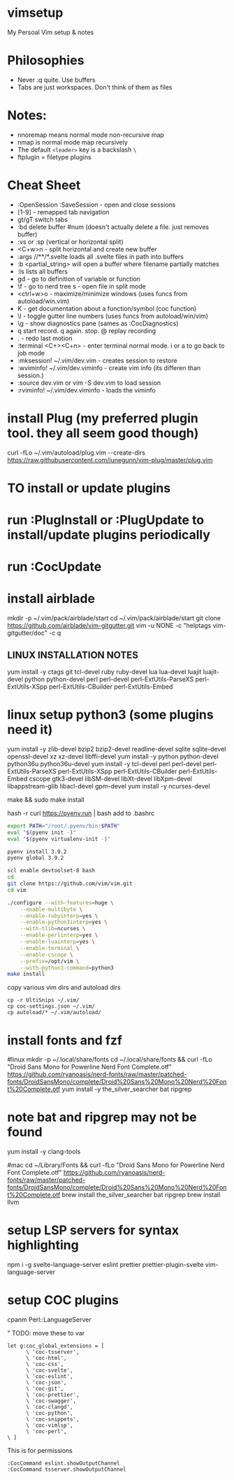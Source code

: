 # vimsetup
My Persoal Vim setup & notes

# Philosophies
- Never :q quite. Use buffers
- Tabs are just workspaces. Don't think of them as files

# Notes:
- nnoremap means normal mode non-recursive map
- nmap is normal mode map recursively
- The default `<leader>` key is a backslash `\`
- ftplugin = filetype plugins


# Cheat Sheet
- :OpenSession <name> :SaveSession <name>  - open and close sessions 
- <leader>[1-9]  - remapped tab navigation
- gt/gT switch tabs
- :bd <num>  delete buffer #num (doesn't actually delete a file. just removes buffer)
- :vs or :sp  (vertical or horizontal split)
- <C+w>n - split horizontal and create new buffer
- :args /<path>/**/*.svelte   loads all .svelte files in path into buffers
- :b <partial_string>  will open a buffer where filename partially matches
- :ls lists all buffers
- gd - go to definition of variable or function
- \f - go to nerd tree  s - open file in split mode
- <ctrl+w>o - maximize/minimize windows (uses funcs from autoload/win.vim)
- K - get documentation about a function/symbol (coc function)
- \l - toggle gutter line numbers (uses funcs from autoload/win/vim)
- \g - show diagnostics pane (sames as :CocDiagnostics)
- q<letter> start record.  q again. stop.  @<letter> replay recording
- .  - redo last motion
- :terminal <C+\><C+n>  - enter terminal normal mode.  i or a to go back to job mode
- :mksession! ~/.vim/dev.vim  - creates session to restore
- :wviminfo! ~/.vim/dev.viminfo - create vim info (its differen than session.)
- :source dev.vim  or vim -S dev.vim to load session
- :rviminfo! ~/.vim/dev.viminfo - loads the viminfo

# install Plug (my preferred plugin tool.  they all seem good though)
curl -fLo ~/.vim/autoload/plug.vim --create-dirs https://raw.githubusercontent.com/junegunn/vim-plug/master/plug.vim

# TO install or update plugins
# run :PlugInstall or :PlugUpdate to install/update plugins periodically
# run :CocUpdate

# install airblade

mkdir -p ~/.vim/pack/airblade/start
cd ~/.vim/pack/airblade/start
git clone https://github.com/airblade/vim-gitgutter.git
vim -u NONE -c "helptags vim-gitgutter/doc" -c q

## LINUX INSTALLATION NOTES
yum install -y ctags git tcl-devel  ruby ruby-devel  lua lua-devel  luajit luajit-devel  python python-devel  perl perl-devel  perl-ExtUtils-ParseXS  perl-ExtUtils-XSpp  perl-ExtUtils-CBuilder  perl-ExtUtils-Embed
# linux setup python3 (some plugins need it)
yum install -y zlib-devel bzip2 bzip2-devel readline-devel sqlite sqlite-devel openssl-devel xz xz-devel libffi-devel
yum install -y python python-devel python36u python36u-devel
yum install -y tcl-devel perl perl-devel perl-ExtUtils-ParseXS perl-ExtUtils-XSpp perl-ExtUtils-CBuilder perl-ExtUtils-Embed cscope gtk3-devel libSM-devel libXt-devel libXpm-devel libappstream-glib libacl-devel gpm-devel
yum install -y ncurses-devel




make && sudo make install

hash -r
curl https://pyenv.run | bash
add to .bashrc
```bash
export PATH="/root/.pyenv/bin:$PATH"
eval "$(pyenv init -)"
eval "$(pyenv virtualenv-init -)"
```
```bash
pyenv install 3.9.2
pyenv global 3.9.2
```

```bash
scl enable devtoolset-8 bash
cd
git clone https://github.com/vim/vim.git
cd vim

./configure --with-features=huge \
    --enable-multibyte \
    --enable-rubyinterp=yes \
    --enable-python3interp=yes \
    --with-tlib=ncurses \
    --enable-perlinterp=yes \
    --enable-luainterp=yes \
    --enable-terminal \
    --enable-cscope \
    --prefix=/opt/vim \
    --with-python3-command=python3
make install
```

copy various vim dirs and autoload dirs
```
cp -r UltiSnips ~/.vim/
cp coc-settings.json ~/.vim/
cp autoload/* ~/.vim/autoload/
```

# install fonts and fzf
#linux
mkdir -p ~/.local/share/fonts
cd ~/.local/share/fonts && curl -fLo "Droid Sans Mono for Powerline Nerd Font Complete.otf" https://github.com/ryanoasis/nerd-fonts/raw/master/patched-fonts/DroidSansMono/complete/Droid%20Sans%20Mono%20Nerd%20Font%20Complete.otf
yum install -y the_silver_searcher bat ripgrep
# note bat and ripgrep may not be found
yum install -y clang-tools

#mac
cd ~/Library/Fonts && curl -fLo "Droid Sans Mono for Powerline Nerd Font Complete.otf" https://github.com/ryanoasis/nerd-fonts/raw/master/patched-fonts/DroidSansMono/complete/Droid%20Sans%20Mono%20Nerd%20Font%20Complete.otf
brew install the_silver_searcher bat ripgrep
brew install llvm


# setup LSP servers for syntax highlighting
npm i -g svelte-language-server eslint prettier prettier-plugin-svelte vim-language-server
# setup COC plugins

cpanm Perl::LanguageServer

" TODO: move these to var 
```viml
let g:coc_global_extensions = [
      \ 'coc-tsserver', 
      \ 'coc-html', 
      \ 'coc-css', 
      \ 'coc-svelte', 
      \ 'coc-eslint', 
      \ 'coc-json', 
      \ 'coc-git',
      \ 'coc-prettier',
      \ 'coc-swagger',
      \ 'coc-clangd',
      \ 'coc-python',
      \ 'coc-snippets',
      \ 'coc-vimlsp',
      \ 'coc-perl',
\ ]

```

This is for permissions
```viml
:CocCommand eslint.showOutputChannel
:CocCommand tsserver.showOutputChannel
```
